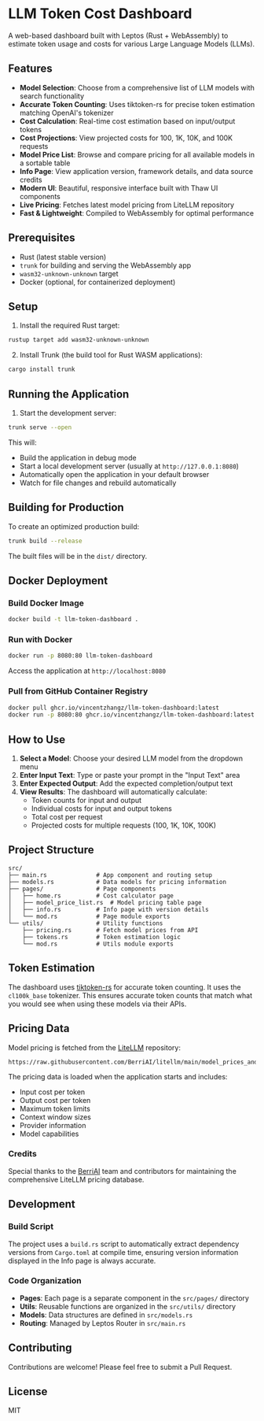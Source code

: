 # LLM Token Cost Dashboard

A web-based dashboard built with Leptos (Rust + WebAssembly) to estimate token usage and costs for various Large Language Models (LLMs).

## Features

- **Model Selection**: Choose from a comprehensive list of LLM models with search functionality
- **Accurate Token Counting**: Uses tiktoken-rs for precise token estimation matching OpenAI's tokenizer
- **Cost Calculation**: Real-time cost estimation based on input/output tokens
- **Cost Projections**: View projected costs for 100, 1K, 10K, and 100K requests
- **Model Price List**: Browse and compare pricing for all available models in a sortable table
- **Info Page**: View application version, framework details, and data source credits
- **Modern UI**: Beautiful, responsive interface built with Thaw UI components
- **Live Pricing**: Fetches latest model pricing from LiteLLM repository
- **Fast & Lightweight**: Compiled to WebAssembly for optimal performance


## Prerequisites

- Rust (latest stable version)
- `trunk` for building and serving the WebAssembly app
- `wasm32-unknown-unknown` target
- Docker (optional, for containerized deployment)

## Setup

1. Install the required Rust target:
```bash
rustup target add wasm32-unknown-unknown
```

2. Install Trunk (the build tool for Rust WASM applications):
```bash
cargo install trunk
```

## Running the Application

1. Start the development server:
```bash
trunk serve --open
```

This will:
- Build the application in debug mode
- Start a local development server (usually at `http://127.0.0.1:8080`)
- Automatically open the application in your default browser
- Watch for file changes and rebuild automatically

## Building for Production

To create an optimized production build:

```bash
trunk build --release
```

The built files will be in the `dist/` directory.

## Docker Deployment

### Build Docker Image

```bash
docker build -t llm-token-dashboard .
```

### Run with Docker

```bash
docker run -p 8080:80 llm-token-dashboard
```

Access the application at `http://localhost:8080`

### Pull from GitHub Container Registry

```bash
docker pull ghcr.io/vincentzhangz/llm-token-dashboard:latest
docker run -p 8080:80 ghcr.io/vincentzhangz/llm-token-dashboard:latest
```

## How to Use

1. **Select a Model**: Choose your desired LLM model from the dropdown menu
2. **Enter Input Text**: Type or paste your prompt in the "Input Text" area
3. **Enter Expected Output**: Add the expected completion/output text
4. **View Results**: The dashboard will automatically calculate:
   - Token counts for input and output
   - Individual costs for input and output tokens
   - Total cost per request
   - Projected costs for multiple requests (100, 1K, 10K, 100K)


## Project Structure

```
src/
├── main.rs              # App component and routing setup
├── models.rs            # Data models for pricing information
├── pages/               # Page components
│   ├── home.rs          # Cost calculator page
│   ├── model_price_list.rs  # Model pricing table page
│   ├── info.rs          # Info page with version details
│   └── mod.rs           # Page module exports
└── utils/               # Utility functions
    ├── pricing.rs       # Fetch model prices from API
    ├── tokens.rs        # Token estimation logic
    └── mod.rs           # Utils module exports
```

## Token Estimation

The dashboard uses [tiktoken-rs](https://github.com/zurawiki/tiktoken-rs) for accurate token counting. It uses the `cl100k_base` tokenizer.
This ensures accurate token counts that match what you would see when using these models via their APIs.

## Pricing Data

Model pricing is fetched from the [LiteLLM](https://github.com/BerriAI/litellm) repository:
```
https://raw.githubusercontent.com/BerriAI/litellm/main/model_prices_and_context_window.json
```

The pricing data is loaded when the application starts and includes:
- Input cost per token
- Output cost per token
- Maximum token limits
- Context window sizes
- Provider information
- Model capabilities

### Credits

Special thanks to the [BerriAI](https://github.com/BerriAI) team and contributors for maintaining the comprehensive LiteLLM pricing database.

## Development

### Build Script

The project uses a `build.rs` script to automatically extract dependency versions from `Cargo.toml` at compile time, ensuring version information displayed in the Info page is always accurate.

### Code Organization

- **Pages**: Each page is a separate component in the `src/pages/` directory
- **Utils**: Reusable functions are organized in the `src/utils/` directory
- **Models**: Data structures are defined in `src/models.rs`
- **Routing**: Managed by Leptos Router in `src/main.rs`

## Contributing

Contributions are welcome! Please feel free to submit a Pull Request.

## License

MIT
